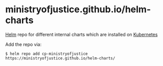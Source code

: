 # ministryofjustice.github.io/helm-charts

[Helm](https://helm.sh) repo for different internal charts which are installed on [Kubernetes](https://kubernetes.io)

Add the repo via:
```console
$ helm repo add cp-ministryofjustice https://ministryofjustice.github.io/helm-charts/
```

